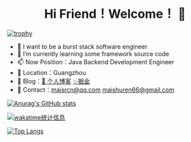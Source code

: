 <h1 align="center"> Hi Friend！Welcome！ 👋</h1>

[![trophy](https://github-profile-trophy.vercel.app/?username=MaiSR9527&column=7)](https://github.com/ryo-ma/github-profile-trophy)
- 🔭 I want to be a burst stack software engineer
- 🌱 I’m currently learning some framework source code
- 📫 Now Position：Java Backend Development Engineer
- 🤔 Location：Guangzhou
- 💬 Blog：[:house_with_garden: 个人博客](https://www.maishuren.top) [:boom:​掘金](https://juejin.cn/user/1055176692602791/posts)
- 👯 Contact：maisrcn@qq.com   maishuren66@gmail.com

[![Anurag's GitHub stats](https://readme-profile.vercel.app/api?username=MaiSR9527&count_private=true&show_icons=true&theme=radical&include_all_commits=true)](https://github.com/MaiSR9527/github-readme-stats)

[![wakatime统计信息](https://readme-profile.vercel.app/api/wakatime?username=maisr)](https://github.com/MaiSR9527/github-readme-stats)

[![Top Langs](https://readme-profile.vercel.app/api/top-langs/?username=MaiSR9527&langs_count=8&hide=HTML,smarty,CSS,JavaScript)](https://github.com/MaiSR9527/github-readme-stats)
<!--
**MaiSR9527/MaiSR9527** is a ✨ _special_ ✨ repository because its `README.md` (this file) appears on your GitHub profile.

Here are some ideas to get you started:

- 🔭 I’m currently working on ...
- 🌱 I’m currently learning ...
- 👯 I’m looking to collaborate on ...
- 🤔 I’m looking for help with ...
- 💬 Ask me about ...
- 📫 How to reach me: ...
- 😄 Pronouns: ...
- ⚡ Fun fact: ...
-->
